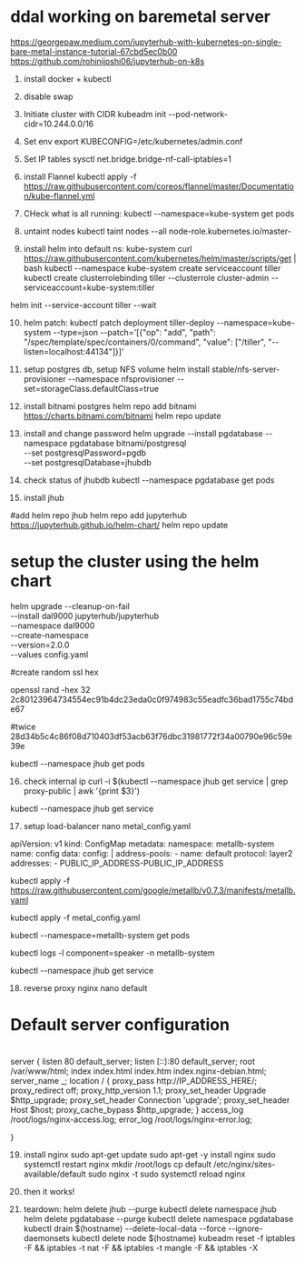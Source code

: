 # ddal working on baremetal server



https://georgepaw.medium.com/jupyterhub-with-kubernetes-on-single-bare-metal-instance-tutorial-67cbd5ec0b00
https://github.com/rohinijoshi06/jupyterhub-on-k8s

1. install docker + kubectl

2. disable swap
3. Initiate cluster with CIDR
kubeadm init --pod-network-cidr=10.244.0.0/16
4. Set env 
export KUBECONFIG=/etc/kubernetes/admin.conf

5. Set IP tables
sysctl net.bridge.bridge-nf-call-iptables=1

6. install Flannel
kubectl apply -f https://raw.githubusercontent.com/coreos/flannel/master/Documentation/kube-flannel.yml

7. CHeck what is all running:
kubectl --namespace=kube-system get pods

8. untaint nodes
kubectl taint nodes --all node-role.kubernetes.io/master-

9. install helm into default ns: kube-system
curl https://raw.githubusercontent.com/kubernetes/helm/master/scripts/get | bash
kubectl --namespace kube-system create serviceaccount tiller
kubectl create clusterrolebinding tiller --clusterrole cluster-admin --serviceaccount=kube-system:tiller

helm init --service-account tiller --wait

10. helm patch:
kubectl patch deployment tiller-deploy --namespace=kube-system --type=json --patch='[{"op": "add", "path": "/spec/template/spec/containers/0/command", "value": ["/tiller", "--listen=localhost:44134"]}]'

11. setup postgres db, setup NFS volume
helm install stable/nfs-server-provisioner --namespace nfsprovisioner --set=storageClass.defaultClass=true

12. install bitnami postgres
helm repo add bitnami https://charts.bitnami.com/bitnami
helm repo update

13. install and change password
helm upgrade --install pgdatabase --namespace pgdatabase bitnami/postgresql \
--set postgresqlPassword=pgdb \
--set postgresqlDatabase=jhubdb

14. check status of jhubdb
kubectl --namespace pgdatabase get pods

15. install jhub

#add helm repo jhub
 helm repo add jupyterhub https://jupyterhub.github.io/helm-chart/
 helm repo update

# setup the cluster using the helm chart

 helm upgrade --cleanup-on-fail \
  --install dal9000 jupyterhub/jupyterhub \
  --namespace dal9000 \
  --create-namespace \
  --version=2.0.0 \
  --values config.yaml

#create random ssl hex

 openssl rand -hex 32
2c80123964734554ec91b4dc23eda0c0f974983c55eadfc36bad1755c74bde67

#twice
28d34b5c4c86f08d710403df53acb63f76dbc31981772f34a00790e96c59e39e

kubectl --namespace jhub get pods

16. check internal ip
curl -i $(kubectl --namespace jhub get service | grep proxy-public | awk '{print $3}')

kubectl --namespace jhub get service


17. setup load-balancer
nano metal_config.yaml

apiVersion: v1
kind: ConfigMap
metadata:
  namespace: metallb-system
  name: config
data:
  config: |
    address-pools:
    - name: default
      protocol: layer2
      addresses:
      - PUBLIC_IP_ADDRESS-PUBLIC_IP_ADDRESS

kubectl apply -f https://raw.githubusercontent.com/google/metallb/v0.7.3/manifests/metallb.yaml

kubectl apply -f metal_config.yaml


kubectl --namespace=metallb-system get pods

kubectl logs -l component=speaker -n metallb-system


kubectl --namespace jhub get service

18. reverse proxy nginx
nano default

# Default server configuration
#

server {
    listen 80 default_server;
    listen [::]:80 default_server;
    root /var/www/html;
    index index.html index.htm index.nginx-debian.html;
    server_name _;
    location / {
        proxy_pass http://IP_ADDRESS_HERE/;
        proxy_redirect off;
        proxy_http_version 1.1;
        proxy_set_header Upgrade $http_upgrade;
        proxy_set_header Connection 'upgrade';
        proxy_set_header Host $host;
        proxy_cache_bypass $http_upgrade;
    }
    access_log /root/logs/nginx-access.log;
    error_log /root/logs/nginx-error.log;

}

19. install nginx
sudo apt-get update
sudo apt-get -y install nginx
sudo systemctl restart nginx
mkdir /root/logs
cp default /etc/nginx/sites-available/default
sudo nginx -t
sudo systemctl reload nginx

20. then it works!


21. teardown:
helm delete jhub --purge
kubectl delete namespace jhub
helm delete pgdatabase --purge
kubectl delete namespace pgdatabase
kubectl drain $(hostname) --delete-local-data --force --ignore-daemonsets
kubectl delete node $(hostname)
kubeadm reset -f
iptables -F && iptables -t nat -F && iptables -t mangle -F && iptables -X

